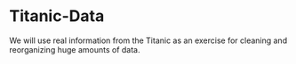 # Titanic-Data

We will use real information from the Titanic as an exercise for cleaning and reorganizing huge amounts of data.

